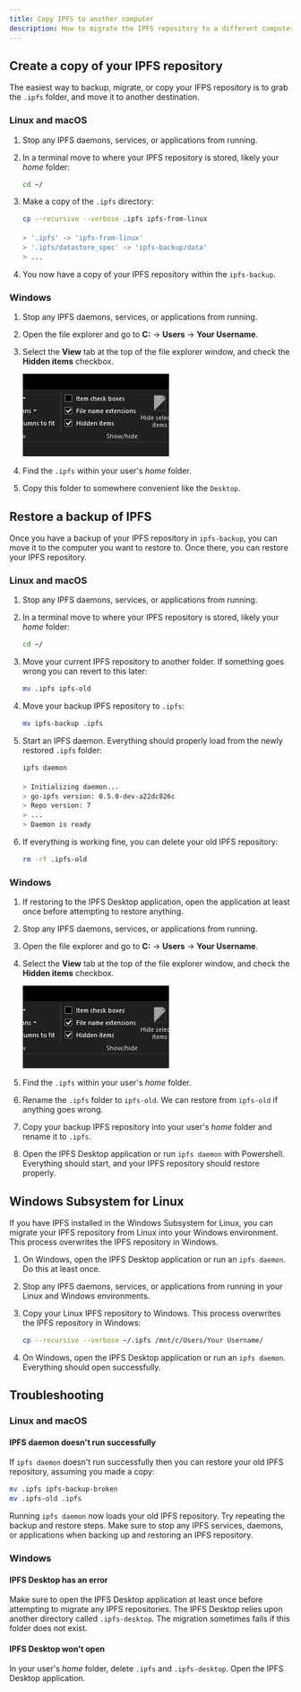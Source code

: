 ```yaml
---
title: Copy IPFS to another computer
description: How to migrate the IPFS repository to a different computer. This process is cross-platform, meaning you can copy IPFS from Windows to Unix and back.
---
```


## Create a copy of your IPFS repository

The easiest way to backup, migrate, or copy your IFPS repository is to grab the `.ipfs` folder, and move it to another destination.

### Linux and macOS

1. Stop any IPFS daemons, services, or applications from running.
1. In a terminal move to where your IPFS repository is stored, likely your _home_ folder:

    ```bash
    cd ~/
    ```

1. Make a copy of the `.ipfs` directory:

    ```bash
    cp --recursive --verbose .ipfs ipfs-from-linux

    > '.ipfs' -> 'ipfs-from-linux'
    > '.ipfs/datastore_spec' -> 'ipfs-backup/data'
    > ...
    ```

1. You now have a copy of your IPFS repository within the `ipfs-backup`.

### Windows

1. Stop any IPFS daemons, services, or applications from running.
1. Open the file explorer and go to **C:** → **Users** → **Your Username**.
1. Select the **View** tab at the top of the file explorer window, and check the **Hidden items** checkbox.

    ![The Hidden Items option in Windows File Explorer checked.](copy-ipfs-to-computer/images/hidden-items-checkbox.png)

1. Find the `.ipfs` within your user's _home_ folder.
1. Copy this folder to somewhere convenient like the `Desktop`.

## Restore a backup of IPFS

Once you have a backup of your IPFS repository in `ipfs-backup`, you can move it to the computer you want to restore to. Once there, you can restore your IPFS repository.

### Linux and macOS

1. Stop any IPFS daemons, services, or applications from running.
1. In a terminal move to where your IPFS repository is stored, likely your _home_ folder:

    ```bash
    cd ~/
    ```

1. Move your current IPFS repository to another folder. If something goes wrong you can revert to this later:

    ```bash
    mv .ipfs ipfs-old
    ```

1. Move your backup IPFS repository to `.ipfs`:

    ```bash
    mv ipfs-backup .ipfs
    ```

1. Start an IPFS daemon. Everything should properly load from the newly restored `.ipfs` folder:

    ```bash
    ipfs daemon

    > Initializing daemon...
    > go-ipfs version: 0.5.0-dev-a22dc826c
    > Repo version: 7
    > ...
    > Daemon is ready
    ```

1. If everything is working fine, you can delete your old IPFS repository:

    ```bash
    rm -rf .ipfs-old
    ```

### Windows

1. If restoring to the IPFS Desktop application, open the application at least once before attempting to restore anything.
1. Stop any IPFS daemons, services, or applications from running.
1. Open the file explorer and go to **C:** → **Users** → **Your Username**.
1. Select the **View** tab at the top of the file explorer window, and check the **Hidden items** checkbox.

    ![The Hidden Items option in Windows File Explorer checked.](copy-ipfs-to-computer/images/hidden-items-checkbox.png)

1. Find the `.ipfs` within your user's _home_ folder.
1. Rename the `.ipfs` folder to `ipfs-old`. We can restore from `ipfs-old` if anything goes wrong.
1. Copy your backup IPFS repository into your user's _home_ folder and rename it to `.ipfs`.
1. Open the IPFS Desktop application or run `ipfs daemon` with Powershell. Everything should start, and your IPFS repository should restore properly.

## Windows Subsystem for Linux

If you have IPFS installed in the Windows Subsystem for Linux, you can migrate your IPFS repository from Linux into your Windows environment. This process overwrites the IPFS repository in Windows.

1. On Windows, open the IPFS Desktop application or run an `ipfs daemon`. Do this at least once.
1. Stop any IPFS daemons, services, or applications from running in your Linux and Windows environments.
1. Copy your Linux IPFS repository to Windows. This process overwrites the IPFS repository in Windows:

    ```bash
    cp --recursive --verbose ~/.ipfs /mnt/c/Users/Your Username/
    ```

1. On Windows, open the IPFS Desktop application or run an `ipfs daemon`. Everything should open successfully.

## Troubleshooting

### Linux and macOS

#### IPFS daemon doesn't run successfully

If `ipfs daemon` doesn't run successfully then you can restore your old IPFS repository, assuming you made a copy:

```bash
mv .ipfs ipfs-backup-broken
mv .ipfs-old .ipfs
```

Running `ipfs daemon` now loads your old IPFS repository. Try repeating the backup and restore steps. Make sure to stop any IPFS services, daemons, or applications when backing up and restoring an IPFS repository.

### Windows

#### IPFS Desktop has an error

Make sure to open the IPFS Desktop application at least once before attempting to migrate any IPFS repositories. The IPFS Desktop relies upon another directory called `.ipfs-desktop`. The migration sometimes fails if this folder does not exist.

#### IPFS Desktop won't open

In your user's _home_ folder, delete `.ipfs` and `.ipfs-desktop`. Open the IPFS Desktop application.
